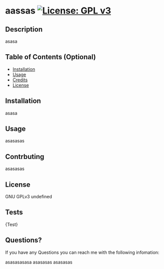 # aassas [![License: GPL v3](https://img.shields.io/badge/License-GPLv3-blue.svg)](https://www.gnu.org/licenses/gpl-3.0)



## Description

asasa



## Table of Contents (Optional)
- [Installation](#installation)
- [Usage](#usage)
- [Credits](#credits)
- [License](#license)


## Installation

asasa


## Usage

asasasas

## Contrbuting
asasasas
## License
GNU GPLv3 
undefined

## Tests
{Test}

## Questions?
If you have any Questions you can reach me with the following infomation:

asasasasasa
asasasas
asasasas

